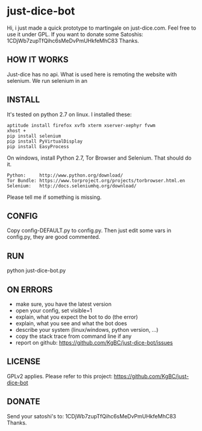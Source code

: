 just-dice-bot
=============

Hi, i just made a quick prototype to martingale on just-dice.com. Feel free to use it under GPL. If you want to donate some Satoshis: 1CDjWb7zupTfQihc6sMeDvPmUHkfeMhC83 Thanks.

HOW IT WORKS
-------------
Just-dice has no api. What is used here is remoting the website with selenium. We run selenium in an 


INSTALL
-------------

It's tested on python 2.7 on linux. 
I installed these:

```
aptitude install firefox xvfb xterm xserver-xephyr fvwm
xhost +
pip install selenium
pip install PyVirtualDisplay
pip install EasyProcess
```

On windows, install Python 2.7, Tor Browser and Selenium. That should do it.
```
Python:		http://www.python.org/download/
Tor Bundle: https://www.torproject.org/projects/torbrowser.html.en
Selenium: 	http://docs.seleniumhq.org/download/
```

Please tell me if something is missing.

CONFIG
-------------

Copy config-DEFAULT.py to config.py. Then just edit some vars in config.py, they are good commented.

RUN
-------------

python just-dice-bot.py

ON ERRORS
-------------

* make sure, you have the latest version
* open your config, set visible=1
* explain, what you expect the bot to do (the error)
* explain, what you see and what the bot does
* describe your system (linux/windows, python version, ...)
* copy the stack trace from command line if any
* report on github: https://github.com/KgBC/just-dice-bot/issues

LICENSE
-------------

GPLv2 applies. Please refer to this project:
https://github.com/KgBC/just-dice-bot

DONATE
-------------

Send your satoshi's to: 1CDjWb7zupTfQihc6sMeDvPmUHkfeMhC83
Thanks.
